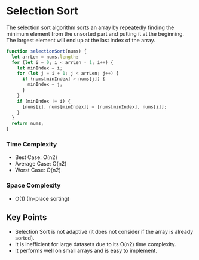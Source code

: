 # Selection Sort

The selection sort algorithm sorts an array by repeatedly finding the minimum element from the unsorted part and putting it at the beginning. The largest element will end up at the last index of the array.

```Javascript
function selectionSort(nums) {
  let arrLen = nums.length;
  for (let i = 0; i < arrLen - 1; i++) {
    let minIndex = i;
    for (let j = i + 1; j < arrLen; j++) {
      if (nums[minIndex] > nums[j]) {
        minIndex = j;
      }
    }
    if (minIndex != i) {
      [nums[i], nums[minIndex]] = [nums[minIndex], nums[i]];
    }
  }
  return nums;
}
```

### Time Complexity

- Best Case: O(n2)
- Average Case: O(n2)
- Worst Case: O(n2)

### Space Complexity

- O(1) (In-place sorting)

## Key Points

- Selection Sort is not adaptive (it does not consider if the array is already sorted).
- It is inefficient for large datasets due to its O(n2) time complexity.
- It performs well on small arrays and is easy to implement.
